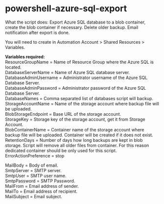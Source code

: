 # powershell-azure-sql-export
What the script does:
Export Azure SQL database to a blob container, create the blob container if necessary. Delete older backup.
Email notification after export is done.

You will need to create in Automation Account > Shared Resources > Variables.

**Variables required:**<br />
ResourceGroupName = Name of Resource Group where the Azure SQL is located.<br />
DatabaseServerName = Name of Azure SQL database server.<br />
DatabaseAdminUsername = Administrator username of the Azure SQL Database Server.<br />
DatabaseAdminPassword = Administrator password of the Azure SQL Database Server.<br />
DatabaseNames = Comma separated list of databases script will backup.<br />
StorageAccountName = Name of the storage account where backup file will be uploaded.<br />
BlobStorageEndpoint = Base URL of the storage account.<br />
StorageKey =  Storage key of the storage account, get it from Storage Account.<br />
BlobContainerName = Container name of the storage account where backup file will be uploaded. Container will be created if it does not exist.<br />
RetentionDays = Number of days how long backups are kept in blob storage. Script will remove all older files from container. For this reason dedicated container should be only used for this script.<br />
ErrorActionPreference = stop<br />

MailBody = Body of email.<br />
SmtpServer = SMTP server.<br />
SmtpUser = SMTP user name.<br />
SmtpPassword = SMTP Password.<br />
MailFrom = Email address of sender.<br />
MailTo = Email address of recipient.<br />
MailSubject = Email subject.<br />
